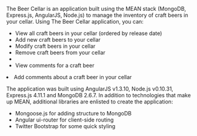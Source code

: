 The Beer Cellar is an application built using the MEAN stack (MongoDB, Express.js, AngularJS, Node.js) to manage the inventory of craft beers in your cellar. Using The Beer Cellar application, you can:
<ul><li>View all craft beers in your cellar (ordered by release date)</li>
<li>Add new craft beers to your cellar</li>
<li>Modify craft beers in your cellar</li>
<li>Remove craft beers from your cellar<li>
<li>View comments for a craft beer</ul>
<li>Add comments about a craft beer in your cellar</li></li>


The application was built using AngularJS v1.3.10, Node.js v0.10.31, Express.js 4.11.1 and MongoDB 2.6.7. In addition to technologies that make up MEAN, additional libraries are enlisted to create the application:
<ul><li>Mongoose.js for adding structure to MongoDB</li>
<li>Angular ui-router for client-side routing</li>
<li>Twitter Bootstrap for some quick styling</ul></li>